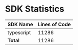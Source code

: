 # SDK Statistics

| SDK Name | Lines of Code |
| -------- | ------------- |
| typescript | 11286 |
| **Total** | 11286 |

